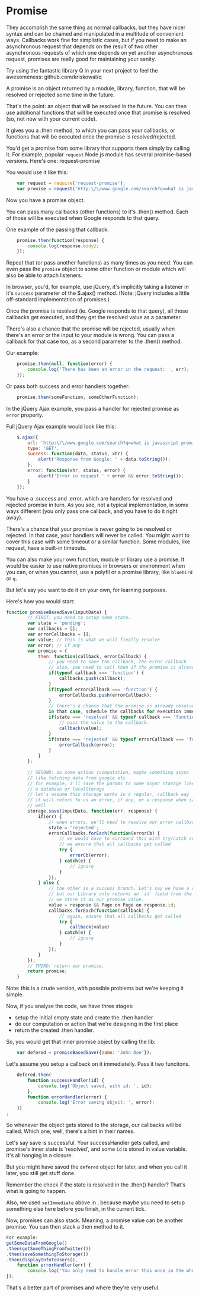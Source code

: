 # Promise

They accomplish the same thing as normal callbacks, but they have nicer syntax and can be chained and manipulated in a multitude of convenient ways. Callbacks work fine for simplistic cases, but if you need to make an asynchronous request that depends on the result of two other asynchronous requests of which one depends on yet another asynchronous request, promises are really good for maintaining your sanity. 

Try using the fantastic library Q in your next project to feel the awesomeness:
github.com/kriskowal/q


A promise is an object returned by a module, library, function, that will be resolved or rejected some time in the future.

That's the point: an object that will be resolved in the future. You can then use additional functions that will be executed once that promise is resolved (so, not now with your current code).

It gives you a .then method, to which you can pass your callbacks, or functions that will be executed once the promise is resolved/rejected.

You'd get a promise from some library that supports them simply by calling it. For example, popular `request` Node.js module has several promise-based versions. Here's one:
request-promise

You would use it like this:
```javascript
    var request = require('request-promise');
    var promise = request('http:\/\/www.google.com/search?q=what is javascript promise');
```
Now you have a promise object.


You can pass many callbacks (other functions) to it's .then() method. Each of those will be executed when Google responds to that query.

One example of the passing that callback:
```javascript
    promise.then(function(response) {
        console.log(response.body);
    });
```

Repeat that (or pass another functions) as many times as you need. You can even pass the `promise` object to some other function or module which will also be able to attach listeners. 

In browser, you'd, for example, use jQuery, it's implicitly taking a listener in it's `success` parameter of the $.ajax() method. (Note: jQuery includes a little off-standard implementation of promises.)

Once the promise is resolved (ie. Google responds to that query), all those callbacks get executed, and they get the resolved value as a parameter.

There's also a chance that the promise will be rejected, usually when there's an error or the input to your module is wrong. You can pass a callback for that case too, as a second parameter to the .then() method.

Our example:
```javascript
    promise.then(null, function(error) {
        console.log('There has been an error in the request: ', err);
    });
```

Or pass both success and error handlers together:
```javascript
    promise.then(someFunction, someOtherFunction);
```
In the jQuery Ajax example, you pass a handler for rejected promise as `error` property.

Full jQuery Ajax example would look like this:
```javascript
    $.ajax({
        url: 'http:\/\/www.google.com/search?q=what is javascript promise',
        type: 'GET',
        success: function(data, status, xhr) {
            alert('Response from Google: ' + data.toString());
        },
        error: function(xhr, status, error) {
            alert('Error in request ' + error && error.toString());
        }
    });
```

You have a .success and .error, which are handlers for resolved and rejected promise in turn. As you see, not a typical implementation, in some ways different (you only pass one callback, and you have to do it right away).

There's a chance that your promise is never going to be resolved or rejected. In that case, your handlers will never be called. You might want to cover this case with some timeout or a similar function. Some modules, like request, have a built-in timeouts.


You can also make your own function, module or library use a promise. It would be easier to use native promises in browsers or environment when you can, or when you cannot, use a polyfil or a promise library, like `bluebird` or `q`.

But let's say you want to do it on your own, for learning purposes.

Here's how you would start:

```javascript   
function promiseBasedSave(inputData) {
        // FIRST: you need to setup some state.
        var state = 'pending';
        var callbacks = [];
        var errorCallbacks = [];
        var value; // this is what we will finally resolve
        var error; // if any
        var promise = {
            then: function(callback, errorCallback) {
                // you need to save the callback, the error callback
                // also, you need to call them if the promise is already resolved
                if(typeof callback === 'function') {
                    callbacks.push(callback);
                }
                if(typeof errorCallback === 'function') {
                    errorCallbacks.push(errorCallback);
                }
                // there's a chance that the promise is already resolved.
                in that case, schedule the callbacks for execution immediately.
                if(state === 'resolved' && typeof callback === 'function') {
                    // pass the value to the callback.
                    callback(value);
                }
                if(state === 'rejected' && typeof errorCallback === 'function') {
                    errorCallback(error);
                }
            }
        };
 
        // SECOND: do some action (computation, maybe something async
        // like fetching data from google etc
        // for example, I'll save the params to some async storage like
        // a database or localStorage
        // let's assume this storage works in a regular, callback way
        // it will return to us an error, if any, or a response when saving went
        // well
        storage.save(inputData, function(err, response) {
            if(err) {
                // when errors, we'll need to resolve our error callbacks
                state = 'rejected';
                errorCallbacks.forEach(function(errorCb) {
                    // we would have to surround this with try/catch so that
                    // we ensure that all callbacks get called
                    try {
                        errorCb(error);
                    } catch(e) {
                        // ignore
                    }
                });
            } else {
                // the other is a success branch. Let's say we have a response
                // but our Library only returns an `id` field from the database.
                // we store it as our promise value.
                value = response && Page on Page on response.id;
                callbacks.forEach(function(callback) {
                    // again, ensure that all callbacks get called
                    try {
                        callback(value)
                    } catch(e) {
                        // ignore
                    }
                });
            }
        });
        // THIRD: return our promise.
        return promise;
    }

```
Note: this is a crude version, with possible problems but we're keeping it simple.

Now, if you analyse the code, we have three stages:
- setup the initial empty state and create the .then handler
- do our computation or action that we're designing in the first place
- return the created .then handler.

So, you would get that inner promise object by calling the lib:
```javascript
    var defered = promiseBasedSave({name: 'John Doe'});
```
Let's assume you setup a callback on it immediatelly. Pass it two funcitons.
```javascript
    defered.then(
        function successHandler(id) {
            console.log('Object saved, with id: ', id);
        },
        function errorHandler(error) {
            console.log('Error saving object: ', error);
    })
;
```
So whenever the object gets stored to the storage, our callbacks will be called. Which one, well, there's a hint in their names.

Let's say save is successful. Your successHandler gets called, and promise's inner state is 'resolved', and some `id` is stored in value variable. It's all hanging in a closure.

But you might have saved the `defered` object for later, and when you call it later, you still get stuff done.

Remember the check if the state is resolved in the .then() handler? That's what is going to happen.

Also, we used `setImmediate` above in , because maybe you need to setup something else here before you finish, in the current tick.

Now, promises can also stack. Meaning, a promise value can be another promise. You can then stack a then method to it.
```javascript
For example:
getSomeDataFromGoogle()
.then(getSomeThingFromTwitter())
.then(saveSomethingToStorage())
.then(displayInfoToUsers(),
    function errorHandler(err) {
        console.log('You only need to handle error this once in the whole chain.');
});
```

That's a better part of promises and where they're very useful.

    
